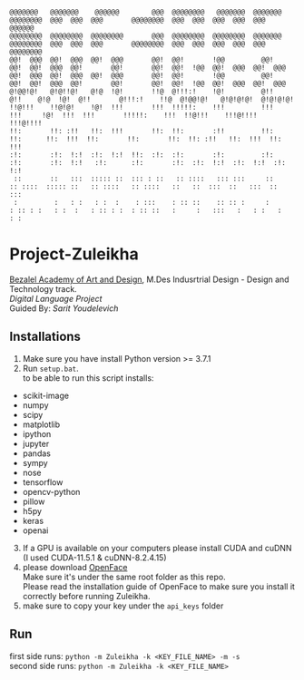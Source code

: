 ```
@@@@@@@   @@@@@@@    @@@@@@        @@@  @@@@@@@@   @@@@@@@  @@@@@@@            @@@@@@@@  @@@  @@@  @@@       @@@@@@@@  @@@  @@@  @@@  @@@  @@@   @@@@@@ 
@@@@@@@@  @@@@@@@@  @@@@@@@@       @@@  @@@@@@@@  @@@@@@@@  @@@@@@@            @@@@@@@@  @@@  @@@  @@@       @@@@@@@@  @@@  @@@  @@@  @@@  @@@  @@@@@@@@
@@!  @@@  @@!  @@@  @@!  @@@       @@!  @@!       !@@         @@!                   @@!  @@!  @@@  @@!       @@!       @@!  @@!  !@@  @@!  @@@  @@!  @@@
@@!  @@@  @@!  @@@  @@!  @@@       @@!  @@!       !@@         @@!                   @@!  @@!  @@@  @@!       @@!       @@!  @@!  !@@  @@!  @@@  @@!  @@@
@!@@!@!   @!@!!@!   @!@  !@!       !!@  @!!!:!    !@!         @!!                 @!!    @!@  !@!  @!!       @!!!:!    !!@  @!@@!@!   @!@!@!@!  @!@!@!@!
!!@!!!    !!@!@!    !@!  !!!       !!!  !!!!!:    !!!         !!!                !!!     !@!  !!!  !!!       !!!!!:    !!!  !!@!!!    !!!@!!!!  !!!@!!!!
!!:       !!: :!!   !!:  !!!       !!:  !!:       :!!         !!:               !!:      !!:  !!!  !!:       !!:       !!:  !!: :!!   !!:  !!!  !!:  !!!
:!:       :!:  !:!  :!:  !:!  !!:  :!:  :!:       :!:         :!:              :!:       :!:  !:!   :!:      :!:       :!:  :!:  !:!  :!:  !:!  :!:  !:!
 ::       ::   :::  ::::: ::  ::: : ::   :: ::::   ::: :::     ::               :: ::::  ::::: ::   :: ::::   :: ::::   ::   ::  :::  ::   :::  ::   :::
 :         :   : :   : :  :    : :::    : :: ::    :: :: :     :               : :: : :   : :  :   : :: : :  : :: ::   :     :   :::   :   : :   :   : :
```
# Project-Zuleikha
[Bezalel  Academy of Art and Design](https://www.bezalel.ac.il/en), M.Des Indusrtrial Design - Design and Technology track.</br>
*Digital Language Project*</br>
Guided By: *Sarit Youdelevich*

## Installations
1. Make sure you have install Python version >= 3.7.1
2. Run ```setup.bat```.</br>
to be able to run this script installs:
  * scikit-image
  * numpy
  * scipy
  * matplotlib
  * ipython
  * jupyter
  * pandas
  * sympy
  * nose
  * tensorflow
  * opencv-python
  * pillow
  * h5py
  * keras
  * openai
3. If a GPU is available on your computers please install CUDA and cuDNN (I used CUDA-11.5.1 & cuDNN-8.2.4.15)
4. please download [OpenFace](https://github.com/TadasBaltrusaitis/OpenFace)</br>
Make sure it's under the same root folder as this repo.</br>
Please read the installation guide of OpenFace to make sure you install it correctly before running Zuleikha.
5. make sure to copy your key under the ```api_keys``` folder

## Run
first side runs: ```python -m Zuleikha -k <KEY_FILE_NAME> -m -s```</br>
second side runs: ```python -m Zuleikha -k <KEY_FILE_NAME>```
